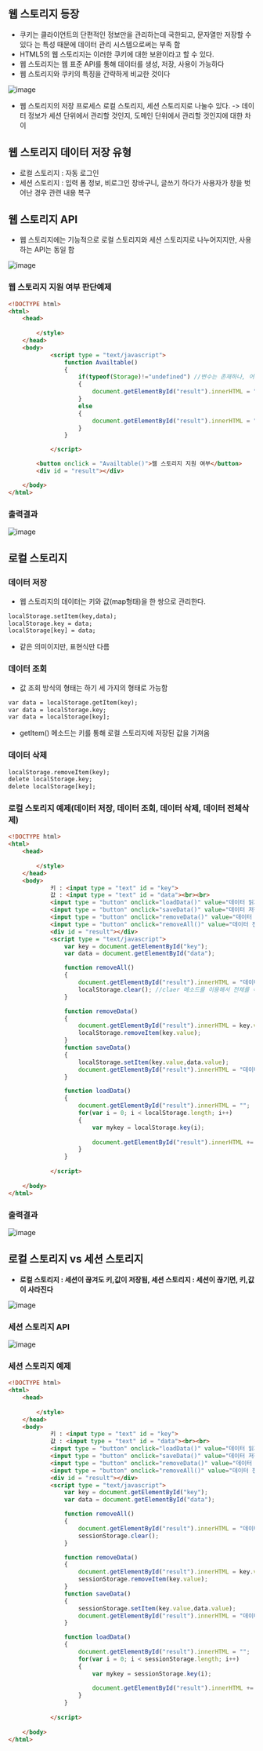## 웹 스토리지 등장
- 쿠키는 클라이언트의 단편적인 정보만을 관리하는데 국한되고, 문자열만 저장할 수 있다 는 특성 때문에 데이터 관리 시스템으로써는 부족 함
- HTML5의 웹 스토리지는 이러한 쿠키에 대한 보완이라고 할 수 있다.
- 웹 스토리지는 웹 표준 API를 통해 데이터를 생성, 저장, 사용이 가능하다
- 웹 스토리지와 쿠키의 특징을 간략하게 비교한 것이다
 
![image](https://user-images.githubusercontent.com/82345970/166624435-3c10a6e1-10dd-482f-a7ae-b1aadfa36c7e.png)

- 웹 스토리지의 저장 프로세스 로컬 스토리지, 세션 스토리지로 나눌수 있다. -> 데이터 정보가 세션 단위에서 관리할 것인지, 도메인 단위에서 관리할 것인지에 대한 차이

## 웹 스토리지 데이터 저장 유형
- 로컬 스토리지 : 자동 로그인
- 세션 스토리지 : 입력 폼 정보, 비로그인 장바구니, 글쓰기 하다가 사용자가 창을 벗어난 경우 관련 내용 복구

## 웹 스토리지 API
- 웹 스토리지에는 기능적으로 로컬 스토리지와 세션 스토리지로 나누어지지만, 사용하는 API는 동일 함

![image](https://user-images.githubusercontent.com/82345970/166625245-09fa5eea-48ee-47a5-9110-74714bcb7ddb.png)

### 웹 스토리지 지원 여부 판단예제
```html
<!DOCTYPE html>
<html>
    <head>
      
        </style>
    </head>
    <body>
            <script type = "text/javascript">
                function Availtable()
                {
                    if(typeof(Storage)!="undefined") //변수는 존재하나, 어떠한 값으로도 할당되지 않아 자료형이 정해지지(undefined) 않은 상태입니다.
                    {
                        document.getElementById("result").innerHTML = "이 브라우저는 웹스토리지를 지원합니다.";
                    }
                    else
                    {
                        document.getElementById("result").innerHTML = "이 브라우저는 웹스토리지를 지원하지 않습니다.";
                    }
                }

            </script>

        <button onclick = "Availtable()">웹 스토리지 지원 여부</button>
        <div id = "result"></div>

    </body>
</html>
```

### 출력결과
![image](https://user-images.githubusercontent.com/82345970/166625840-753cfe93-6101-4734-b4a0-c75c8aaf285d.png)

## 로컬 스토리지

### 데이터 저장
- 웹 스토리지의 데이터는 키와 값(map형태)을 한 쌍으로 관리한다.
```html
localStorage.setItem(key,data);
localStorage.key = data;
localStorage[key] = data;
```
- 같은 의미이지만, 표현식만 다름

### 데이터 조회
- 값 조회 방식의 형태는 하기 세 가지의 형태로 가능함
```html
var data = localStorage.getItem(key);
var data = localStorage.key;
var data = localStorage[key];
```
- getItem() 메소드는 키를 통해 로컬 스토리지에 저장된 값을 가져옴
 
### 데이터 삭제
```html
localStorage.removeItem(key);
delete localStorage.key;
delete localStorage[key];
```
### 로컬 스토리지 예제(데이터 저장, 데이터 조회, 데이터 삭제, 데이터 전체삭제)
```html
<!DOCTYPE html>
<html>
    <head>
      
        </style>
    </head>
    <body>
            키 : <input type = "text" id = "key">
            값 : <input type = "text" id = "data"><br><br>
            <input type = "button" onclick="loadData()" value="데이터 읽기">
            <input type = "button" onclick="saveData()" value="데이터 저장">
            <input type = "button" onclick="removeData()" value="데이터 삭제">
            <input type = "button" onclick="removeAll()" value="데이터 전체삭제"><br><br>
            <div id = "result"></div>
            <script type = "text/javascript">
                var key = document.getElementById("key");
                var data = document.getElementById("data");

                function removeAll()
                {
                    document.getElementById("result").innerHTML = "데이터 전체삭제";
                    localStorage.clear(); //claer 메소드를 이용해서 전체를 삭제해도 된다, 또는 반복문을 이용해야한다
                }

                function removeData()
                {
                    document.getElementById("result").innerHTML = key.value + "데이터 삭제";
                    localStorage.removeItem(key.value);
                }
                function saveData()
                {
                    localStorage.setItem(key.value,data.value);
                    document.getElementById("result").innerHTML = "데이터 저장 성공";                        
                }

                function loadData()
                {
                    document.getElementById("result").innerHTML = "";
                    for(var i = 0; i < localStorage.length; i++)
                    {
                        var mykey = localStorage.key(i);
                        
                        document.getElementById("result").innerHTML += "키값 : " + mykey + " : " + "데이터 : " + localStorage.getItem(mykey) + "<br>";
                    }  
                }
           
            </script>
    
    </body>
</html>
```

### 출력결과
![image](https://user-images.githubusercontent.com/82345970/166631771-98c97ab5-f0a7-436a-860f-eea0fa62916d.png)

## 로컬 스토리지 vs 세션 스토리지
- **로컬 스토리지 : 세션이 끊겨도 키,값이 저장됨, 세션 스토리지 : 세션이 끊기면, 키,값이 사라진다**


![image](https://user-images.githubusercontent.com/82345970/166631965-09a564de-e77c-4a8a-8e7a-228a96615c0b.png)


### 세션 스토리지 API

![image](https://user-images.githubusercontent.com/82345970/166636040-47e871ea-32a4-4fe7-b55c-7f1acef7ee48.png)

### 세션 스토리지 예제
```html
<!DOCTYPE html>
<html>
    <head>
      
        </style>
    </head>
    <body>
            키 : <input type = "text" id = "key">
            값 : <input type = "text" id = "data"><br><br>
            <input type = "button" onclick="loadData()" value="데이터 읽기">
            <input type = "button" onclick="saveData()" value="데이터 저장">
            <input type = "button" onclick="removeData()" value="데이터 삭제">
            <input type = "button" onclick="removeAll()" value="데이터 전체삭제"><br><br>
            <div id = "result"></div>
            <script type = "text/javascript">
                var key = document.getElementById("key");
                var data = document.getElementById("data");

                function removeAll()
                {
                    document.getElementById("result").innerHTML = "데이터 전체삭제";
                    sessionStorage.clear(); 
                }

                function removeData()
                {
                    document.getElementById("result").innerHTML = key.value + "데이터 삭제";
                    sessionStorage.removeItem(key.value);
                }
                function saveData()
                {
                    sessionStorage.setItem(key.value,data.value);
                    document.getElementById("result").innerHTML = "데이터 저장 성공";                        
                }

                function loadData()
                {
                    document.getElementById("result").innerHTML = "";
                    for(var i = 0; i < sessionStorage.length; i++)
                    {
                        var mykey = sessionStorage.key(i);
                        
                        document.getElementById("result").innerHTML += "키값 : " + mykey + " : " + "데이터 : " + sessionStorage.getItem(mykey) + "<br>";
                    }  
                }
           
            </script>
    
    </body>
</html>
```



